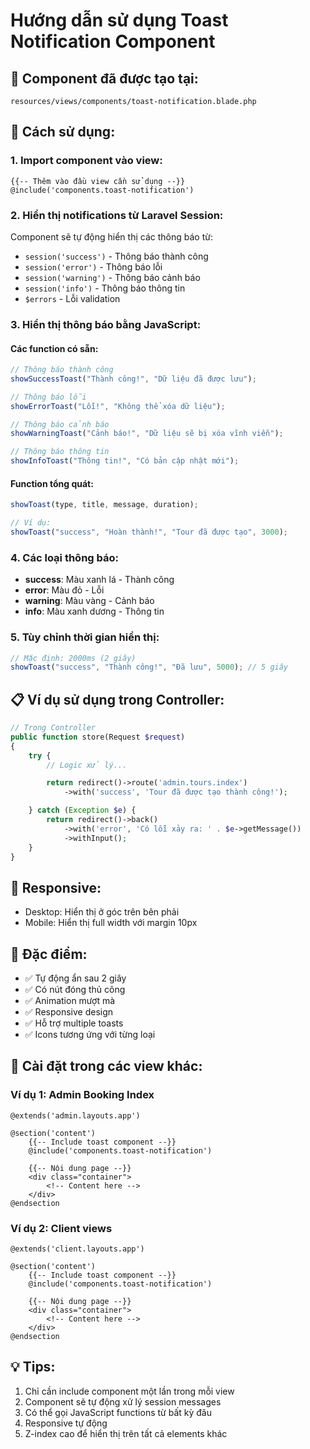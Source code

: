 # Hướng dẫn sử dụng Toast Notification Component

## 📍 Component đã được tạo tại:

`resources/views/components/toast-notification.blade.php`

## 🚀 Cách sử dụng:

### 1. Import component vào view:

```blade
{{-- Thêm vào đầu view cần sử dụng --}}
@include('components.toast-notification')
```

### 2. Hiển thị notifications từ Laravel Session:

Component sẽ tự động hiển thị các thông báo từ:

-   `session('success')` - Thông báo thành công
-   `session('error')` - Thông báo lỗi
-   `session('warning')` - Thông báo cảnh báo
-   `session('info')` - Thông báo thông tin
-   `$errors` - Lỗi validation

### 3. Hiển thị thông báo bằng JavaScript:

#### Các function có sẵn:

```javascript
// Thông báo thành công
showSuccessToast("Thành công!", "Dữ liệu đã được lưu");

// Thông báo lỗi
showErrorToast("Lỗi!", "Không thể xóa dữ liệu");

// Thông báo cảnh báo
showWarningToast("Cảnh báo!", "Dữ liệu sẽ bị xóa vĩnh viễn");

// Thông báo thông tin
showInfoToast("Thông tin!", "Có bản cập nhật mới");
```

#### Function tổng quát:

```javascript
showToast(type, title, message, duration);

// Ví dụ:
showToast("success", "Hoàn thành!", "Tour đã được tạo", 3000);
```

### 4. Các loại thông báo:

-   **success**: Màu xanh lá - Thành công
-   **error**: Màu đỏ - Lỗi
-   **warning**: Màu vàng - Cảnh báo
-   **info**: Màu xanh dương - Thông tin

### 5. Tùy chỉnh thời gian hiển thị:

```javascript
// Mặc định: 2000ms (2 giây)
showToast("success", "Thành công!", "Đã lưu", 5000); // 5 giây
```

## 📋 Ví dụ sử dụng trong Controller:

```php
// Trong Controller
public function store(Request $request)
{
    try {
        // Logic xử lý...

        return redirect()->route('admin.tours.index')
            ->with('success', 'Tour đã được tạo thành công!');

    } catch (Exception $e) {
        return redirect()->back()
            ->with('error', 'Có lỗi xảy ra: ' . $e->getMessage())
            ->withInput();
    }
}
```

## 📱 Responsive:

-   Desktop: Hiển thị ở góc trên bên phải
-   Mobile: Hiển thị full width với margin 10px

## 🎨 Đặc điểm:

-   ✅ Tự động ẩn sau 2 giây
-   ✅ Có nút đóng thủ công
-   ✅ Animation mượt mà
-   ✅ Responsive design
-   ✅ Hỗ trợ multiple toasts
-   ✅ Icons tương ứng với từng loại

## 🔧 Cài đặt trong các view khác:

### Ví dụ 1: Admin Booking Index

```blade
@extends('admin.layouts.app')

@section('content')
    {{-- Include toast component --}}
    @include('components.toast-notification')

    {{-- Nội dung page --}}
    <div class="container">
        <!-- Content here -->
    </div>
@endsection
```

### Ví dụ 2: Client views

```blade
@extends('client.layouts.app')

@section('content')
    {{-- Include toast component --}}
    @include('components.toast-notification')

    {{-- Nội dung page --}}
    <div class="container">
        <!-- Content here -->
    </div>
@endsection
```

## 💡 Tips:

1. Chỉ cần include component một lần trong mỗi view
2. Component sẽ tự động xử lý session messages
3. Có thể gọi JavaScript functions từ bất kỳ đâu
4. Responsive tự động
5. Z-index cao để hiển thị trên tất cả elements khác

